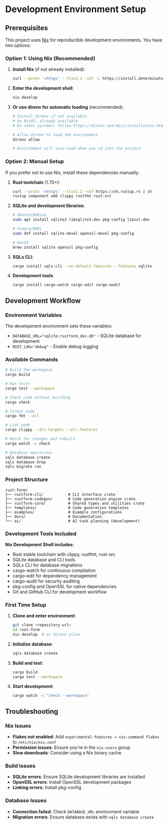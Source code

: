 # Development Environment Setup

## Prerequisites

This project uses [Nix](https://nixos.org/) for reproducible development environments. You have two options:

### Option 1: Using Nix (Recommended)

1. **Install Nix** (if not already installed):
   ```bash
   curl --proto '=https' --tlsv1.2 -sSf -L https://install.determinate.systems/nix | sh -s -- install
   ```

2. **Enter the development shell**:
   ```bash
   nix develop
   ```

3. **Or use direnv for automatic loading** (recommended):
   ```bash
   # Install direnv if not available
   # On NixOS: already available
   # On other systems: follow https://direnv.net/docs/installation.html
   
   # Allow direnv to load the environment
   direnv allow
   
   # Environment will auto-load when you cd into the project
   ```

### Option 2: Manual Setup

If you prefer not to use Nix, install these dependencies manually:

1. **Rust toolchain** (1.70+):
   ```bash
   curl --proto '=https' --tlsv1.2 -sSf https://sh.rustup.rs | sh
   rustup component add clippy rustfmt rust-src
   ```

2. **SQLite and development libraries**:
   ```bash
   # Ubuntu/Debian
   sudo apt install sqlite3 libsqlite3-dev pkg-config libssl-dev
   
   # Fedora/RHEL
   sudo dnf install sqlite-devel openssl-devel pkg-config
   
   # macOS
   brew install sqlite openssl pkg-config
   ```

3. **SQLx CLI**:
   ```bash
   cargo install sqlx-cli --no-default-features --features sqlite
   ```

4. **Development tools**:
   ```bash
   cargo install cargo-watch cargo-edit cargo-audit
   ```

## Development Workflow

### Environment Variables

The development environment sets these variables:
- `DATABASE_URL="sqlite:rustform_dev.db"` - SQLite database for development
- `RUST_LOG="debug"` - Enable debug logging

### Available Commands

```bash
# Build the workspace
cargo build

# Run tests
cargo test --workspace

# Check code without building
cargo check

# Format code
cargo fmt --all

# Lint code
cargo clippy --all-targets --all-features

# Watch for changes and rebuild
cargo watch -x check

# Database operations
sqlx database create
sqlx database drop
sqlx migrate run
```

### Project Structure

```
rust-form/
├── rustform-cli/           # CLI interface crate
├── rustform-codegen/       # Code generation engine crate  
├── rustform-core/          # Shared types and utilities crate
├── templates/              # Code generation templates
├── examples/               # Example configurations
├── docs/                   # Documentation
└── ai/                     # AI task planning (development)
```

### Development Tools Included

**Nix Development Shell includes**:
- Rust stable toolchain with clippy, rustfmt, rust-src
- SQLite database and CLI tools
- SQLx CLI for database migrations
- cargo-watch for continuous compilation
- cargo-edit for dependency management
- cargo-audit for security auditing
- pkg-config and OpenSSL for native dependencies
- Git and GitHub CLI for development workflow

### First Time Setup

1. **Clone and enter environment**:
   ```bash
   git clone <repository-url>
   cd rust-form
   nix develop  # or direnv allow
   ```

2. **Initialize database**:
   ```bash
   sqlx database create
   ```

3. **Build and test**:
   ```bash
   cargo build
   cargo test --workspace
   ```

4. **Start development**:
   ```bash
   cargo watch -x "check --workspace"
   ```

## Troubleshooting

### Nix Issues

- **Flakes not enabled**: Add `experimental-features = nix-command flakes` to `/etc/nix/nix.conf`
- **Permission issues**: Ensure you're in the `nix-users` group
- **Slow downloads**: Consider using a Nix binary cache

### Build Issues

- **SQLite errors**: Ensure SQLite development libraries are installed
- **OpenSSL errors**: Install OpenSSL development packages
- **Linking errors**: Install pkg-config

### Database Issues

- **Connection failed**: Check `DATABASE_URL` environment variable
- **Migration errors**: Ensure database exists with `sqlx database create`